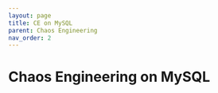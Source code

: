 ```yaml
---
layout: page
title: CE on MySQL
parent: Chaos Engineering
nav_order: 2
---
```


# Chaos Engineering on MySQL
